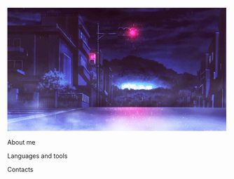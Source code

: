 [![Header](https://github.com/CrossChEp/crosschep/blob/main/assets/pfpf.gif)](https://github.com/CrossChEp)

About me

Languages and tools

Contacts